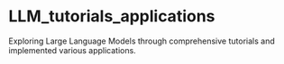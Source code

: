 # LLM_tutorials_applications
Exploring Large Language Models through comprehensive tutorials and implemented various applications.
